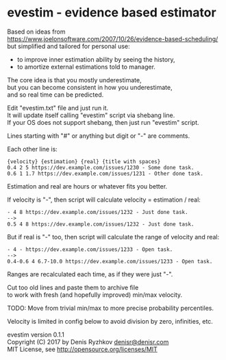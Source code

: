 evestim - evidence based estimator
==================================

Based on ideas from https://www.joelonsoftware.com/2007/10/26/evidence-based-scheduling/  
but simplified and tailored for personal use:  
- to improve inner estimation ability by seeing the history,  
- to amortize external estimations told to manager.

The core idea is that you mostly underestimate,  
but you can become consistent in how you underestimate,  
and so real time can be predicted.

Edit "evestim.txt" file and just run it.  
It will update itself calling "evestim" script via shebang line.  
If your OS does not support shebang, then just run "evestim" script.

Lines starting with "#" or anything but digit or "-" are comments.

Each other line is:

    {velocity} {estimation} {real} {title with spaces}
    0.4 2 5 https://dev.example.com/issues/1230 - Some done task.
    0.6 1 1.7 https://dev.example.com/issues/1231 - Other done task.

Estimation and real are hours or whatever fits you better.

If velocity is "-", then script will calculate velocity = estimation / real:

    - 4 8 https://dev.example.com/issues/1232 - Just done task.
    -->
    0.5 4 8 https://dev.example.com/issues/1232 - Just done task.

But if real is "-" too, then script will calculate the range of velocity and real:

    - 4 - https://dev.example.com/issues/1233 - Open task.
    -->
    0.4-0.6 4 6.7-10.0 https://dev.example.com/issues/1233 - Open task.

Ranges are recalculated each time, as if they were just "-".

Cut too old lines and paste them to archive file  
to work with fresh (and hopefully improved) min/max velocity.

TODO: Move from trivial min/max to more precise probability percentiles.

Velocity is limited in config below to avoid division by zero, infinities, etc.

evestim version 0.1.1  
Copyright (C) 2017 by Denis Ryzhkov <denisr@denisr.com>  
MIT License, see http://opensource.org/licenses/MIT
